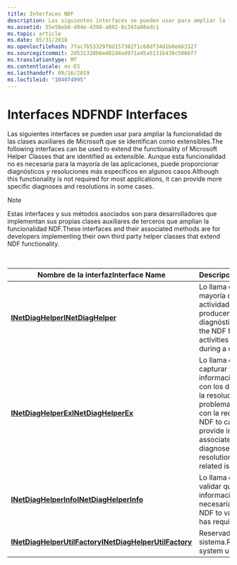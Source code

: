 ```yaml
---
title: Interfaces NDF
description: Las siguientes interfaces se pueden usar para ampliar la funcionalidad de las clases auxiliares de Microsoft que se identifican como extensibles.
ms.assetid: 55e58eb8-d04e-4398-a892-8c343a88adc1
ms.topic: article
ms.date: 05/31/2018
ms.openlocfilehash: 7fac7b53329f8d157382f1c68df34d1b0e663327
ms.sourcegitcommit: 2d531328b6ed82d4ad971a45a5131b430c5866f7
ms.translationtype: MT
ms.contentlocale: es-ES
ms.lasthandoff: 09/16/2019
ms.locfileid: "104074995"
---
```

# <a name="ndf-interfaces"></a><span data-ttu-id="8fc7b-103">Interfaces NDF</span><span class="sxs-lookup"><span data-stu-id="8fc7b-103">NDF Interfaces</span></span>

<span data-ttu-id="8fc7b-104">Las siguientes interfaces se pueden usar para ampliar la funcionalidad de las clases auxiliares de Microsoft que se identifican como extensibles.</span><span class="sxs-lookup"><span data-stu-id="8fc7b-104">The following interfaces can be used to extend the functionality of Microsoft Helper Classes that are identified as extensible.</span></span> <span data-ttu-id="8fc7b-105">Aunque esta funcionalidad no es necesaria para la mayoría de las aplicaciones, puede proporcionar diagnósticos y resoluciones más específicos en algunos casos.</span><span class="sxs-lookup"><span data-stu-id="8fc7b-105">Although this functionality is not required for most applications, it can provide more specific diagnoses and resolutions in some cases.</span></span>

> [!Note]  
> <span data-ttu-id="8fc7b-106">Estas interfaces y sus métodos asociados son para desarrolladores que implementan sus propias clases auxiliares de terceros que amplían la funcionalidad NDF.</span><span class="sxs-lookup"><span data-stu-id="8fc7b-106">These interfaces and their associated methods are for developers implementing their own third party helper classes that extend NDF functionality.</span></span>

 



| <span data-ttu-id="8fc7b-107">Nombre de la interfaz</span><span class="sxs-lookup"><span data-stu-id="8fc7b-107">Interface Name</span></span>                                                 | <span data-ttu-id="8fc7b-108">Descripción</span><span class="sxs-lookup"><span data-stu-id="8fc7b-108">Description</span></span>                                                                                                              |
|----------------------------------------------------------------|--------------------------------------------------------------------------------------------------------------------------|
| [<span data-ttu-id="8fc7b-109">**INetDiagHelper**</span><span class="sxs-lookup"><span data-stu-id="8fc7b-109">**INetDiagHelper**</span></span>](/windows/desktop/api/ndhelper/nn-ndhelper-inetdiaghelper)                       | <span data-ttu-id="8fc7b-110">Lo llama el NDF para la mayoría de las actividades que se producen durante un diagnóstico.</span><span class="sxs-lookup"><span data-stu-id="8fc7b-110">Called by the NDF for most activities that occur during a diagnosis.</span></span>                                                     |
| [<span data-ttu-id="8fc7b-111">**INetDiagHelperEx**</span><span class="sxs-lookup"><span data-stu-id="8fc7b-111">**INetDiagHelperEx**</span></span>](/windows/desktop/api/ndhelper/nn-ndhelper-inetdiaghelperex)                   | <span data-ttu-id="8fc7b-112">Lo llama el NDF para capturar y proporcionar información asociada con los diagnósticos y la resolución de problemas relacionados con la red.</span><span class="sxs-lookup"><span data-stu-id="8fc7b-112">Called by the NDF to capture and provide information associated with diagnoses and resolution of network-related issues.</span></span> |
| [<span data-ttu-id="8fc7b-113">**INetDiagHelperInfo**</span><span class="sxs-lookup"><span data-stu-id="8fc7b-113">**INetDiagHelperInfo**</span></span>](/windows/desktop/api/ndhelper/nn-ndhelper-inetdiaghelperinfo)               | <span data-ttu-id="8fc7b-114">Lo llama el NDF para validar que tiene información necesaria</span><span class="sxs-lookup"><span data-stu-id="8fc7b-114">Called by the NDF to validate that it has required information</span></span>                                                           |
| [<span data-ttu-id="8fc7b-115">**INetDiagHelperUtilFactory**</span><span class="sxs-lookup"><span data-stu-id="8fc7b-115">**INetDiagHelperUtilFactory**</span></span>](/windows/desktop/api/ndhelper/nn-ndhelper-inetdiaghelperutilfactory) | <span data-ttu-id="8fc7b-116">Reservado para uso del sistema.</span><span class="sxs-lookup"><span data-stu-id="8fc7b-116">Reserved for system use.</span></span>                                                                                                 |



 

 

 




